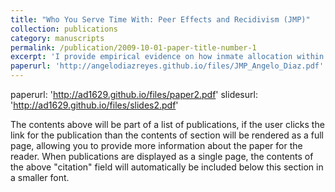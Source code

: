```yaml
---
title: "Who You Serve Time With: Peer Effects and Recidivism (JMP)"
collection: publications
category: manuscripts
permalink: /publication/2009-10-01-paper-title-number-1
excerpt: 'I provide empirical evidence on how inmate allocation within prisons influences post-release criminal behavior in Chile. Employing a sharp regression discontinuity design, I show that first-time offenders placed with peers who are more actively involved in criminal activities are almost twice as likely to be re-incarcerated after release. The specific Chilean context allows me to rule out job market stigma and prison infrastructure as significant factors explaining the allocation effect. I provide evidence suggesting that the primary findings are most likely driven by peer effects. In addition, I present novel evidence showing that peers also influence the decision to participate in rehabilitation programs. Furthermore, peer effects appear to be more substantial among individuals with higher criminal profiles. This finding implies that mixing inmates with diverse criminal profiles may be a potential strategy to reduce overall recidivism. These results carry significant implications for policymakers and stakeholders striving to lower recidivism rates via improved strategies in prison allocation.'
paperurl: 'http://angelodiazreyes.github.io/files/JMP_Angelo_Diaz.pdf'
---
```

paperurl: 'http://ad1629.github.io/files/paper2.pdf'
slidesurl: 'http://ad1629.github.io/files/slides2.pdf'


The contents above will be part of a list of publications, if the user clicks the link for the publication than the contents of section will be rendered as a full page, allowing you to provide more information about the paper for the reader. When publications are displayed as a single page, the contents of the above "citation" field will automatically be included below this section in a smaller font.
